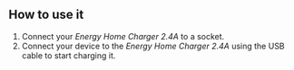 ## How to use it

1. Connect your *Energy Home Charger 2.4A* to a socket.
2. Connect your device to the *Energy Home Charger 2.4A* using the USB cable to start charging it.
